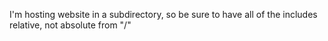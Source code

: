 I'm hosting website in a subdirectory, so be sure to have all of the includes relative, not absolute from "/"

